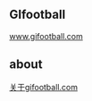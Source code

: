 ## GIfootball

www.gifootball.com

## about

[关于gifootball.com](https://github.com/Valdanitooooo/Gifootball/blob/master/about/index.md)